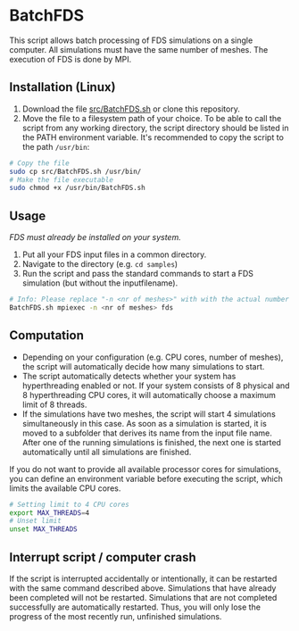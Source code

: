 # BatchFDS
This script allows batch processing of FDS simulations on a single computer.
All simulations must have the same number of meshes.
The execution of FDS is done by MPI.

## Installation (Linux)
1. Download the file [src/BatchFDS.sh](src/BatchFDS.sh) or clone this repository.
2. Move the file to a filesystem path of your choice.
To be able to call the script from any working directory, the script directory should be listed in the PATH environment variable.
It's recommended to copy the script to the path `/usr/bin`:
```bash
# Copy the file
sudo cp src/BatchFDS.sh /usr/bin/
# Make the file executable
sudo chmod +x /usr/bin/BatchFDS.sh
```

## Usage
*FDS must already be installed on your system.*
1. Put all your FDS input files in a common directory.
2. Navigate to the directory (e.g. `cd samples`)
3. Run the script and pass the standard commands to start a FDS simulation (but without the inputfilename).
```bash
# Info: Please replace "-n <nr of meshes>" with with the actual number of your meshes, e.g. "-n 3"
BatchFDS.sh mpiexec -n <nr of meshes> fds
```

## Computation
* Depending on your configuration (e.g. CPU cores, number of meshes), the script will automatically decide how many simulations to start.
* The script automatically detects whether your system has hyperthreading enabled or not.
If your system consists of 8 physical and 8 hyperthreading CPU cores, it will automatically choose a maximum limit of 8 threads.
* If the simulations have two meshes, the script will start 4 simulations simultaneously in this case.
As soon as a simulation is started, it is moved to a subfolder that derives its name from the input file name.
After one of the running simulations is finished, the next one is started automatically until all simulations are finished.

If you do not want to provide all available processor cores for simulations, you can define an environment variable before executing the script, which limits the available CPU cores.
```bash
# Setting limit to 4 CPU cores
export MAX_THREADS=4
# Unset limit
unset MAX_THREADS
```

## Interrupt script / computer crash
If the script is interrupted accidentally or intentionally, it can be restarted with the same command described above.
Simulations that have already been completed will not be restarted.
Simulations that are not completed successfully are automatically restarted.
Thus, you will only lose the progress of the most recently run, unfinished simulations.
